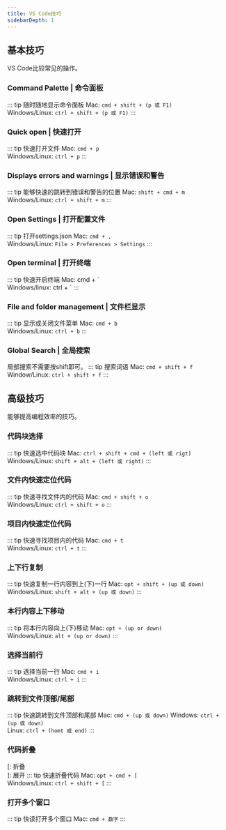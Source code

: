 ```yaml
---
title: VS Code技巧
sidebarDepth: 1
---
```

## 基本技巧
VS Code比较常见的操作。

### Command Palette | 命令面板
::: tip 随时随地显示命令面板
Mac: `cmd + shift + (p 或 F1)`  
Windows/Linux: `ctrl + shift + (p 或 F1)`
:::

### Quick open | 快速打开
::: tip 快速打开文件
Mac: `cmd + p`  
Windows/Linux: `ctrl + p`
:::

### Displays errors and warnings | 显示错误和警告
::: tip 能够快速的跳转到错误和警告的位置
Mac: `shift + cmd + m`  
Windows/Linux: `ctrl + shift + m`
:::

### Open Settings | 打开配置文件
::: tip 打开settings.json
Mac: `cmd + ,`  
Windows/Linux: `File > Preferences > Settings`
:::

### Open terminal | 打开终端
::: tip 快速开启终端
Mac: cmd + \`  
Windows/linux: ctrl + \`
:::

### File and folder management | 文件栏显示
::: tip 显示或关闭文件菜单
Mac: `cmd + b`   
Windows/Linux: `ctrl + b`
:::

### Global Search | 全局搜索
局部搜索不需要按shift即可。
::: tip 搜索词语
Mac: `cmd + shift + f`  
Window/Linux: `ctrl + shift + f`
:::
## 高级技巧
能够提高编程效率的技巧。

### 代码块选择
::: tip 快速选中代码块
Mac: `ctrl + shift + cmd + (left 或 rigt)`   
Windows/Linux: `shift + alt + (left 或 right)`
:::

### 文件内快速定位代码
::: tip 快速寻找文件内的代码
Mac: `cmd + shift + o`  
Windows/Linux: `ctrl + shift + o`
:::

### 项目内快速定位代码
::: tip 快速寻找项目内的代码
Mac: `cmd + t`  
Windows/Linux: `ctrl + t`
:::

### 上下行复制
::: tip 快速复制一行内容到上(下)一行
Mac: `opt + shift + (up 或 down)`  
Windows/Linux: `shift + alt + (up 或 down)`
:::

### 本行内容上下移动
::: tip 将本行内容向上(下)移动
Mac: `opt + (up or down)`  
Windows/Linux: `alt + (up or down)`
:::

### 选择当前行
::: tip 选择当前一行
Mac: `cmd + i`  
Windows/Linux: `ctrl + i`
:::

### 跳转到文件顶部/尾部
::: tip 快速跳转到文件顶部和尾部
Mac: `cmd + (up 或 down)`
Windows: `ctrl + (up 或 down)`  
Linux: `ctrl + (homt 或 end)`
:::

### 代码折叠
\[: 折叠  
\]: 展开
::: tip 快速折叠代码
Mac: `opt + cmd + [`  
Windows/Linux: `ctrl + shift + [`
:::

### 打开多个窗口
::: tip 快读打开多个窗口
Mac: `cmd + 数字`
:::